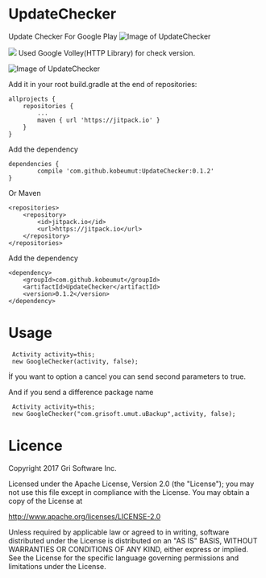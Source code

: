 # UpdateChecker
Update Checker For Google Play
![Image of UpdateChecker](/airbnb/lottie-android/blob/master/IntroPic/updatechecker.png)

[![](https://jitpack.io/v/kobeumut/UpdateChecker.svg)](https://jitpack.io/#kobeumut/UpdateChecker)
Used Google Volley(HTTP Library) for check version.

![Image of UpdateChecker](/airbnb/lottie-android/blob/master/IntroPic/updateChecker.gif)

Add it in your root build.gradle at the end of repositories:

	allprojects {
		repositories {
			...
			maven { url 'https://jitpack.io' }
		}
	}


Add the dependency

	dependencies {
	        compile 'com.github.kobeumut:UpdateChecker:0.1.2'
	}
  
  

Or Maven


	<repositories>
		<repository>
		    <id>jitpack.io</id>
		    <url>https://jitpack.io</url>
		</repository>
	</repositories>

 Add the dependency

	<dependency>
	    <groupId>com.github.kobeumut</groupId>
	    <artifactId>UpdateChecker</artifactId>
	    <version>0.1.2</version>
	</dependency>


# Usage
```
 Activity activity=this;
 new GoogleChecker(activity, false);
```
İf you want to option a cancel you can send second parameters to true.

And if you send a difference package name
```
 Activity activity=this;
 new GoogleChecker("com.grisoft.umut.uBackup",activity, false);
```
# Licence
Copyright 2017 Gri Software Inc.

Licensed under the Apache License, Version 2.0 (the "License");
you may not use this file except in compliance with the License.
You may obtain a copy of the License at

   http://www.apache.org/licenses/LICENSE-2.0

Unless required by applicable law or agreed to in writing, software
distributed under the License is distributed on an "AS IS" BASIS,
WITHOUT WARRANTIES OR CONDITIONS OF ANY KIND, either express or implied.
See the License for the specific language governing permissions and
limitations under the License.
